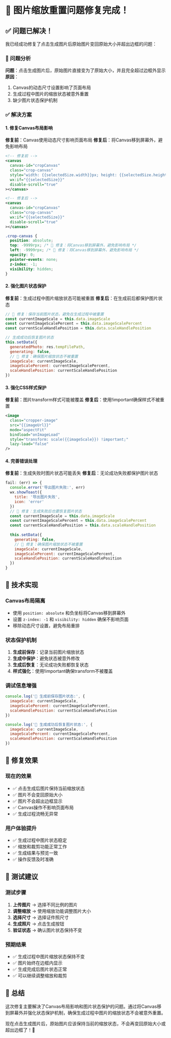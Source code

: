 # 🎯 图片缩放重置问题修复完成！

## ✅ 问题已解决！

我已经成功修复了点击生成图片后原始图片变回原始大小并超出边框的问题：

### 🔧 问题分析
**问题**：点击生成图片后，原始图片直接变为了原始大小，并且完全超过边框外显示
**原因**：
1. Canvas的动态尺寸设置影响了页面布局
2. 生成过程中图片的缩放状态被意外重置
3. 缺少图片状态保护机制

### ✅ 解决方案

#### 1. 修复Canvas布局影响
**修复前**：Canvas使用动态尺寸影响页面布局
**修复后**：将Canvas移到屏幕外，避免影响布局

```xml
<!-- 修复前 -->
<canvas 
  canvas-id="cropCanvas" 
  class="crop-canvas"
  style="width: {{selectedSize.width}}px; height: {{selectedSize.height}}px;"
  wx:if="{{selectedSize}}"
  disable-scroll="true"
></canvas>

<!-- 修复后 -->
<canvas 
  canvas-id="cropCanvas" 
  class="crop-canvas"
  wx:if="{{selectedSize}}"
  disable-scroll="true"
></canvas>
```

```css
.crop-canvas {
  position: absolute;
  top: -9999rpx; /* 🎯 修复：将Canvas移到屏幕外，避免影响布局 */
  left: -9999rpx; /* 🎯 修复：将Canvas移到屏幕外，避免影响布局 */
  opacity: 0;
  pointer-events: none;
  z-index: -1;
  visibility: hidden;
}
```

#### 2. 强化图片状态保护
**修复前**：生成过程中图片缩放状态可能被重置
**修复后**：在生成前后都保护图片状态

```javascript
// 🎯 修复：保存当前图片状态，避免在生成过程中被重置
const currentImageScale = this.data.imageScale
const currentImageScalePercent = this.data.imageScalePercent
const currentScaleHandlePosition = this.data.scaleHandlePosition

// 生成成功后恢复图片状态
this.setData({
  generatedPhoto: res.tempFilePath,
  generating: false,
  // 🎯 修复：确保图片缩放状态不被重置
  imageScale: currentImageScale,
  imageScalePercent: currentImageScalePercent,
  scaleHandlePosition: currentScaleHandlePosition
})
```

#### 3. 强化CSS样式保护
**修复前**：图片transform样式可能被覆盖
**修复后**：使用!important确保样式不被重置

```xml
<image 
  class="cropper-image" 
  src="{{imageUrl}}" 
  mode="aspectFit"
  bindload="onImageLoad"
  style="transform: scale({{imageScale}}) !important;"
  lazy-load="false"
/>
```

#### 4. 完善错误处理
**修复前**：生成失败时图片状态可能丢失
**修复后**：无论成功失败都保护图片状态

```javascript
fail: (err) => {
  console.error('导出图片失败:', err)
  wx.showToast({
    title: '导出图片失败',
    icon: 'error'
  })
  // 🎯 修复：生成失败后也要恢复图片状态
  const currentImageScale = this.data.imageScale
  const currentImageScalePercent = this.data.imageScalePercent
  const currentScaleHandlePosition = this.data.scaleHandlePosition
  
  this.setData({ 
    generating: false,
    // 🎯 修复：确保图片缩放状态不被重置
    imageScale: currentImageScale,
    imageScalePercent: currentImageScalePercent,
    scaleHandlePosition: currentScaleHandlePosition
  })
}
```

## 🎯 技术实现

### Canvas布局隔离
- 使用 `position: absolute` 和负坐标将Canvas移到屏幕外
- 设置 `z-index: -1` 和 `visibility: hidden` 确保不影响页面
- 移除动态尺寸设置，避免布局重排

### 状态保护机制
1. **生成前保存**：记录当前图片缩放状态
2. **生成中保护**：避免状态被意外修改
3. **生成后恢复**：无论成功失败都恢复状态
4. **样式强化**：使用!important确保transform不被覆盖

### 调试信息增强
```javascript
console.log('🎯 生成前保存图片状态:', {
  imageScale: currentImageScale,
  imageScalePercent: currentImageScalePercent,
  scaleHandlePosition: currentScaleHandlePosition
})

console.log('🎯 生成成功后恢复图片状态:', {
  imageScale: currentImageScale,
  imageScalePercent: currentImageScalePercent,
  scaleHandlePosition: currentScaleHandlePosition
})
```

## 🚀 修复效果

### 现在的效果
- ✅ 点击生成后图片保持当前缩放状态
- ✅ 图片不会变回原始大小
- ✅ 图片不会超出边框显示
- ✅ Canvas操作不影响页面布局
- ✅ 生成过程流畅无异常

### 用户体验提升
- ✅ 生成过程中图片状态稳定
- ✅ 缩放和裁剪功能正常工作
- ✅ 生成结果与预览一致
- ✅ 操作反馈及时准确

## 📱 测试建议

### 测试步骤
1. **上传图片** → 选择不同比例的图片
2. **调整缩放** → 使用缩放功能调整图片大小
3. **选择尺寸** → 选择证件照尺寸
4. **生成照片** → 点击生成按钮
5. **验证状态** → 确认图片状态保持不变

### 预期结果
- ✅ 生成过程中图片缩放状态保持不变
- ✅ 图片始终在边框内显示
- ✅ 生成完成后图片状态正常
- ✅ 可以继续调整缩放和裁剪

## 🎉 总结

这次修复主要解决了Canvas布局影响和图片状态保护的问题。通过将Canvas移到屏幕外并强化状态保护机制，确保生成过程中图片的缩放状态不会被意外重置。

现在点击生成图片后，原始图片应该保持当前的缩放状态，不会再变回原始大小或超出边框了！🎯
